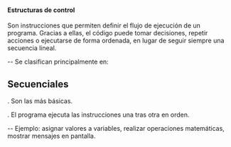 #### Estructuras de control

Son instrucciones que permiten definir el flujo de ejecución de un programa. Gracias a ellas, el código puede tomar decisiones, repetir acciones o ejecutarse de forma ordenada, en lugar de seguir siempre una secuencia lineal.

-- Se clasifican principalmente en:

## Secuenciales

. Son las más básicas.

. El programa ejecuta las instrucciones una tras otra en orden.

-- Ejemplo: asignar valores a variables, realizar operaciones matemáticas, mostrar mensajes en pantalla.
